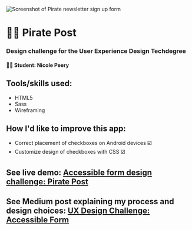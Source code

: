 ![Screenshot of Pirate newsletter sign up form](https://res.cloudinary.com/dqe0hw0ru/image/upload/v1565187298/pirate_post.png)

# 🏴‍☠️ Pirate Post
### Design challenge for the User Experience Design Techdegree
#### 👩‍💻 Student: Nicole Peery
## Tools/skills used:
* HTML5
* Sass
* Wireframing

## How I'd like to improve this app:
* Correct placement of checkboxes on Android devices ☑️
* Customize design of checkboxes with CSS ☑️

## See live demo: [Accessible form design challenge: Pirate Post](https://nicolepdev.github.io/Pirate-Post/)
## See Medium post explaining my process and design choices: [UX Design Challenge: Accessible Form](https://medium.com/@nicolepdev/ux-design-challenge-accessible-form-b1f08688aae2?source=friends_link&sk=6375c543f3941f644f495441f966dd6f)

